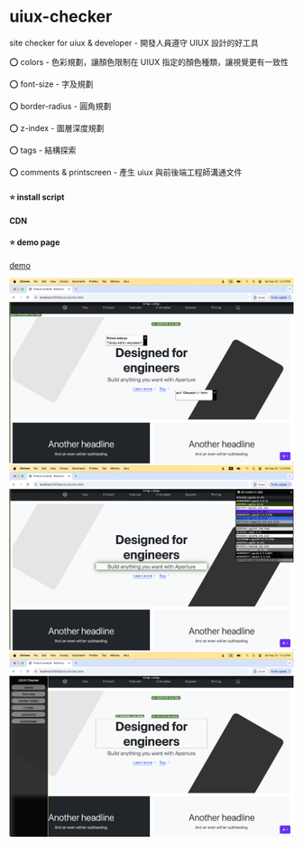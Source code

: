 # uiux-checker
site checker for uiux & developer - 開發人員遵守 UIUX 設計的好工具

⭕️ colors - 色彩規劃，讓顏色限制在 UIUX 指定的顏色種類，讓視覺更有一致性

⭕️ font-size - 字及規劃

⭕️ border-radius - 圓角規劃

⭕️ z-index - 圖層深度規劃

⭕️ tags - 結構探索

⭕️ comments & printscreen - 產生 uiux 與前後端工程師溝通文件

#### ⭐️ install script
<script src="./uiux-checker.js"></script>

#### CDN
<script src="https://cdn.jsdelivr.net/gh/highQ77/uiux-checker@master/uiux-checker-cdn.js"></script>

#### ⭐️ demo page

[demo](https://highq77.github.io/uiux-checker/)

![comments](./img/comments.png)
![colors](./img/colors.png)
![functions](./img/functions.png)
